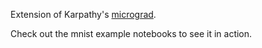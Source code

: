 Extension of Karpathy's [micrograd](https://github.com/karpathy/micrograd). 

Check out the mnist example notebooks to see it in action.
